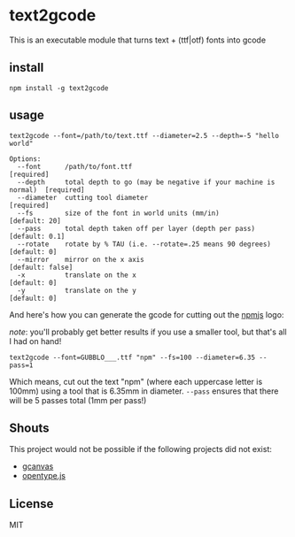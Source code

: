 # text2gcode

This is an executable module that turns text + (ttf|otf) fonts into gcode

## install

```npm install -g text2gcode```

## usage

```
text2gcode --font=/path/to/text.ttf --diameter=2.5 --depth=-5 "hello world"

Options:
  --font      /path/to/font.ttf                                              [required]
  --depth     total depth to go (may be negative if your machine is normal)  [required]
  --diameter  cutting tool diameter                                          [required]
  --fs        size of the font in world units (mm/in)                        [default: 20]
  --pass      total depth taken off per layer (depth per pass)               [default: 0.1]
  --rotate    rotate by % TAU (i.e. --rotate=.25 means 90 degrees)           [default: 0]
  --mirror    mirror on the x axis                                           [default: false]
  -x          translate on the x                                             [default: 0]
  -y          translate on the y                                             [default: 0]

```

And here's how you can generate the gcode for cutting out the [npmjs](http://npmjs.org) logo:

_note_: you'll probably get better results if you use a smaller tool, but that's all I had on hand!

```
text2gcode --font=GUBBLO___.ttf "npm" --fs=100 --diameter=6.35 --pass=1
```

Which means, cut out the text "npm" (where each uppercase letter is 100mm) using a tool that is 6.35mm in diameter.
`--pass` ensures that there will be 5 passes total (1mm per pass!)


## Shouts

This project would not be possible if the following projects did not exist:

 * [gcanvas](https://github.com/em/gcanvas)
 * [opentype.js](https://github.com/nodebox/opentype.js)

## License

MIT
